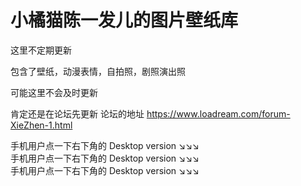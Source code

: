 # 小橘猫陈一发儿的图片壁纸库  

这里不定期更新

包含了壁纸，动漫表情，自拍照，剧照演出照  

可能这里不会及时更新  
 

肯定还是在论坛先更新   论坛的地址  https://www.loadream.com/forum-XieZhen-1.html  


手机用户点一下右下角的 Desktop version  ↘↘↘  
手机用户点一下右下角的 Desktop version  ↘↘↘  
手机用户点一下右下角的 Desktop version  ↘↘↘  

